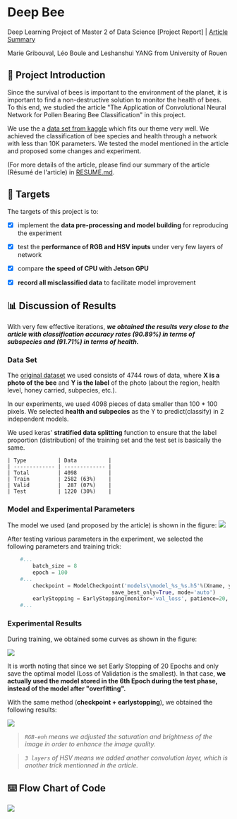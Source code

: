 # Deep Bee

Deep Learning Project of Master 2 of Data Science
\[Project Report\] | [Article Summary](./RESUME.md)

Marie Gribouval, Léo Boule and Leshanshui YANG from University of Rouen


## 📑 Project Introduction
Since the survival of bees is important to the environment of the planet, it is important to find a non-destructive solution to monitor the health of bees. To this end, we studied the article "The Application of Convolutional Neural Network for Pollen Bearing Bee Classification" in this project.

We use the a [data set from kaggle](https://www.kaggle.com/jenny18/honey-bee-annotated-images) which fits our theme very well. We achieved the classification of bee species and health through a network with less than 10K parameters. We tested the model mentioned in the article and proposed some changes and experiment.

(For more details of the article, please find our summary of the article (Résumé de l'article) in [RESUME.md](./RESUME.md).


## 🚩 Targets
The targets of this project is to:

+ [x] implement the **data pre-processing and model building** for reproducing the experiment

+ [x] test the **performance of RGB and HSV inputs** under very few layers of network

+ [x] compare **the speed of CPU with Jetson GPU**

+ [x] **record all misclassified data** to facilitate model improvement


## 📊 Discussion of Results


With very few effective iterations, ***we obtained the results very close to the article with classification accuracy rates (90.89%) in terms of subspecies and (91.71%) in terms of health.***

### Data Set

  The [original dataset](https://www.kaggle.com/jenny18/honey-bee-annotated-images) we used consists of 4744 rows of data, where **X is a photo of the bee** and **Y is the label** of the photo (about the region, health level, honey carried, subpecies, etc.).
  
  In our experiments, we used 4098 pieces of data smaller than 100 * 100 pixels. We selected **health and subpecies** as the Y to predict(classify) in 2 independent models.
  
  We used keras' **stratified data splitting** function to ensure that the label proportion (distribution) of the training set and the test set is basically the same.
    
    | Type          | Data          |
    | ------------- | ------------- |
    | Total         | 4098          |
    | Train         | 2582 (63%)    |
    | Valid         |  287 (07%)    |
    | Test          | 1220 (30%)    |


### Model and Experimental Parameters

The model we used (and proposed by the article) is shown in the figure:
![](https://github.com/TilkeyYANG/M2-DeepLearning/raw/master/imgs/model.jpg)


After testing various parameters in the experiment, we selected the following parameters and training trick:

```python
	#...
    	batch_size = 8
    	epoch = 100
	#...
    	checkpoint = ModelCheckpoint('models\\model_%s_%s.h5'%(Xname, ycol[:4]), monitor='val_loss', 
								 save_best_only=True, mode='auto')  
    	earlyStopping = EarlyStopping(monitor='val_loss', patience=20, verbose=1, mode='auto')
	#...
```


### Experimental Results
During training, we obtained some curves as shown in the figure:

![](https://github.com/TilkeyYANG/M2-DeepLearning/raw/master/imgs/rgb2layers.jpg)

It is worth noting that since we set Early Stopping of 20 Epochs and only save the optimal model (Loss of Validation is the smallest). In that case, **we actually used the model stored in the 6th Epoch during the test phase, instead of the model after "overfitting".**

With the same method (**checkpoint + earlystopping**), we obtained the following results:

![](https://github.com/TilkeyYANG/M2-DeepLearning/raw/master/imgs/accuracy.jpg)

> *`RGB-enh` means we adjusted the saturation and brightness of the image in order to enhance the image quality.*

> *`3 layers` of HSV means we added another convolution layer, which is another trick mentionned in the article.*


## ⌨️ Flow Chart of Code

![](https://github.com/TilkeyYANG/M2-DeepLearning/raw/master/imgs/flowchart.jpg)
